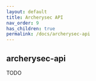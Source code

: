 ```yaml
---
layout: default
title: Archerysec API
nav_order: 9
has_children: true
permalink: /docs/archerysec-api
---
```


## archerysec-api

TODO